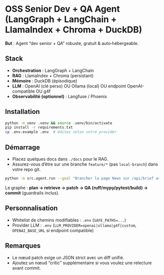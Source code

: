 
# OSS Senior Dev + QA Agent (LangGraph + LangChain + LlamaIndex + Chroma + DuckDB)
**But** : Agent “dev senior + QA” robuste, gratuit & auto‑hébergeable.
## Stack
- **Orchestration** : LangGraph + LangChain
- **RAG** : LlamaIndex + Chroma (persistant)
- **Mémoire** : DuckDB (épisodique)
- **LLM** : OpenAI (clé perso) OU Ollama (local) OU endpoint OpenAI-compatible OU g4f
- **Observabilité (optionnel)** : Langfuse / Phoenix
## Installation
```bash
python -m venv .venv && source .venv/bin/activate
pip install -r requirements.txt
cp .env.example .env  # éditez selon votre provider
```
## Démarrage
- Placez quelques docs dans `./docs` pour le RAG.
- Assurez-vous d’être sur une branche `feature/*` (pas `local-branch`) dans votre repo git.
```bash
python -m src.agent.run --goal "Brancher la page News sur /api/brief avec skeleton loader + tests"
```
Le graphe : **plan → retrieve → patch → QA (ruff/mypy/pytest/build) → commit** (guardrails inclus).
## Personnalisation
- Whitelist de chemins modifiables : `.env` (`SAFE_PATHS=...`)
- Provider LLM : `.env` (`LLM_PROVIDER=openai|ollama|g4f|custom`, `OPENAI_BASE_URL` si endpoint compatible)
## Remarques
- Le nœud patch exige un JSON strict avec un diff unifié.
- Ajoutez un nœud “critic” supplémentaire si vous voulez une relecture avant commit.
